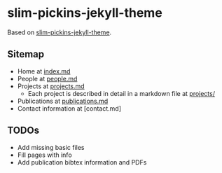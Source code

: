 # slim-pickins-jekyll-theme
Based on [slim-pickins-jekyll-theme](https://github.com/chrisanthropic/slim-pickins-jekyll-theme).

## Sitemap
- Home at [index.md](index.md)
- People at [people.md](people.md)
- Projects at [projects.md](projects.md)
  - Each project is described in detail in a markdown file at [projects/](projects/)
- Publications at [publications.md](publications.md)
- Contact information at [contact.md]

## TODOs
- Add missing basic files
- Fill pages with info
- Add publication bibtex information and PDFs
